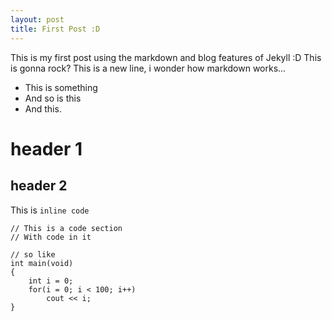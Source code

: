 ```yaml
---
layout: post
title: First Post :D
---
```


This is my first post using the markdown and blog features of Jekyll :D This is gonna rock?
This  is a new line, i wonder how markdown works...

 - This is something
 - And so is this
 - And this.
 
# header 1

## header 2


This is `inline code`

    // This is a code section
	// With code in it
	
	// so like 
	int main(void)
	{
		int i = 0;
		for(i = 0; i < 100; i++)
			cout << i;
	}
